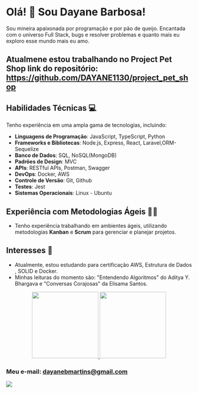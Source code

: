 # Olá! 👋 Sou Dayane Barbosa!

Sou mineira apaixonada por programação e por pão de queijo. Encantada com o universo Full Stack, bugs e resolver problemas e quanto mais eu exploro esse mundo mais eu amo.

## Atualmene estou trabalhando no Project Pet Shop  link do repositório: https://github.com/DAYANE1130/project_pet_shop

## Habilidades Técnicas 💻

Tenho experiência em uma ampla gama de tecnologias, incluindo:

- **Linguagens de Programação**: JavaScript, TypeScript, Python
- **Frameworks e Bibliotecas**: Node.js, Express, React, Laravel,ORM-Sequelize
- **Banco de Dados**: SQL, NoSQL(MongoDB)
- **Padrões de Design**: MVC
- **APIs**: RESTful APIs, Postman, Swagger
- **DevOps**: Docker, AWS
- **Controle de Versão**: Git, Github
- **Testes**: Jest
- **Sistemas Operacionais**: Linux - Ubuntu

## Experiência com Metodologias Ágeis 🏃‍♀️

- Tenho experiência trabalhando em ambientes ágeis, utilizando metodologias **Kanban** e **Scrum** para gerenciar e planejar projetos.

## Interesses 🚀

- Atualmente, estou estudando para certificação AWS, Estrutura de Dados , SOLID e Docker.
- Minhas leituras do momento são: "Entendendo Algoritmos" do Aditya Y. Bhargava e "Conversas Corajosas" da Elisama Santos.







<div align="center">
  <a href="https://github.com/DAYANE1130">
    <img height="180em" src="https://github-readme-stats.vercel.app/api?username=dayane1130&show_icons=true&theme=dracula&include_all_commits=true&count_private=true"/>
    <img height="180em" src="https://github-readme-stats.vercel.app/api/top-langs/?username=dayane1130&layout=compact&langs_count=7&theme=dracula"/>
  </a>
</div>


### Meu e-mail: dayanebmartins@gmail.com 

<div> 
  <a href="https://www.linkedin.com/in/barbosa-dayane/" target="_blank"><img src="https://img.shields.io/badge/-LinkedIn-%230077B5?style=for-the-badge&logo=linkedin&logoColor=white" target="_blank"></a> 
</div>
